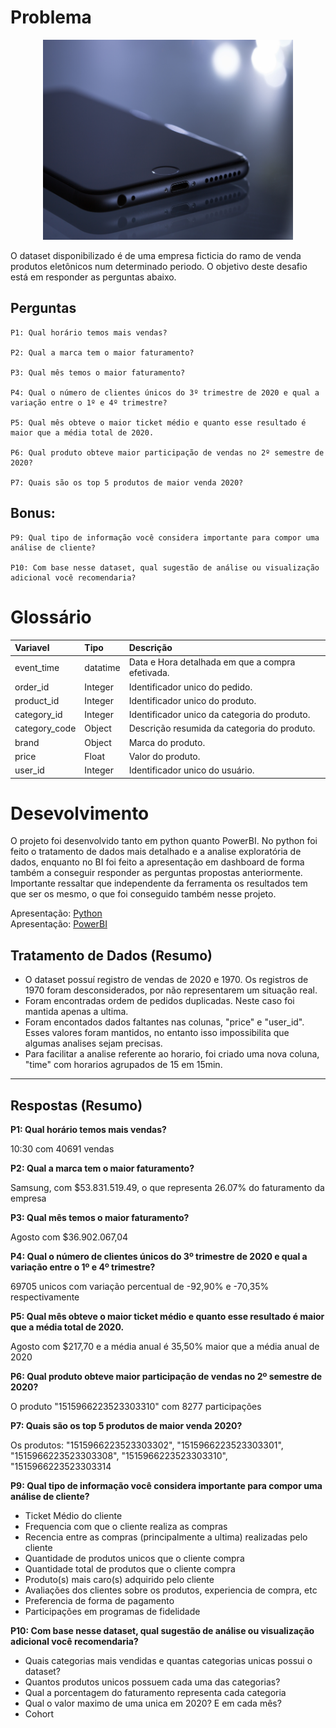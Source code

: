# Problema

<center><img src="/banner.jpg" alt="banner" width="400" height="320"/></center>

O dataset disponibilizado é de uma empresa ficticia do ramo de venda produtos eletônicos num determinado periodo. O objetivo deste desafio está em responder as perguntas abaixo.

## Perguntas

    P1: Qual horário temos mais vendas? 

    P2: Qual a marca tem o maior faturamento? 

    P3: Qual mês temos o maior faturamento?

    P4: Qual o número de clientes únicos do 3º trimestre de 2020 e qual a variação entre o 1º e 4º trimestre? 

    P5: Qual mês obteve o maior ticket médio e quanto esse resultado é maior que a média total de 2020. 

    P6: Qual produto obteve maior participação de vendas no 2º semestre de 2020? 

    P7: Quais são os top 5 produtos de maior venda 2020?


## Bonus: 

    P9: Qual tipo de informação você considera importante para compor uma análise de cliente? 

    P10: Com base nesse dataset, qual sugestão de análise ou visualização adicional você recomendaria? 



# Glossário 
| **Variavel**            | **Tipo**    | **Descrição**                                              |
| :-------------------------- | :---------- | :----------------------------------------------------------- |
| event_time                         | datatime       | Data e Hora detalhada em que a compra efetivada. |
| order_id                      | Integer     | Identificador unico do pedido.                                            |
| product_id                       | Integer | Identificador unico do produto.               |
| category_id       | Integer     | Identificador unico da categoria do produto.                        |
| category_code            | Object | Descrição resumida da categoria do produto. |
| brand       | Object     | Marca do produto.                             |
| price       | Float     | Valor do produto.                             |
| user_id       | Integer     | Identificador unico do usuário.                             |

# Desevolvimento

O projeto foi desenvolvido tanto em python quanto PowerBI. No python foi feito o tratamento de dados mais detalhado e a analise exploratória de dados, enquanto no BI foi feito a apresentação em dashboard de forma também a conseguir responder as perguntas propostas anteriormente. Importante ressaltar que independente da ferramenta os resultados tem que ser os mesmo, o que foi conseguido também nesse projeto.

Apresentação: [Python](https://github.com/alyssonvidal/exercicio_eda/blob/main/exercicio.ipynb)<br>
Apresentação: [PowerBI](https://app.powerbi.com/view?r=eyJrIjoiOWViZmMwZTktMjdlYS00YTM3LWE4NjEtN2M0ODc4YjYyMzk3IiwidCI6ImQyZGYwZGI4LTM3MmYtNDExZS1iOTQ1LWRlYzRjZTU3MWI4NSJ9)


## Tratamento de Dados (Resumo)

- O dataset possuí registro de vendas de 2020 e 1970. Os registros de 1970 foram desconsiderados, por não representarem um situação real.
- Foram encontradas ordem de pedidos duplicadas. Neste caso foi mantida apenas a ultima.
- Foram encontados dados faltantes nas colunas, "price" e "user_id". Esses valores foram mantidos, no entanto isso impossibilita que algumas analises sejam precisas.
- Para facilitar a analise referente ao horario, foi criado uma nova coluna, "time" com horarios  agrupados de 15 em 15min.

<hr>

## Respostas (Resumo)

**P1: Qual horário temos mais vendas?**

10:30 com 40691 vendas

**P2: Qual a marca tem o maior faturamento?**

Samsung, com $53.831.519.49, o que representa 26.07% do faturamento da empresa

**P3: Qual mês temos o maior faturamento?**

Agosto com $36.902.067,04

**P4: Qual o número de clientes únicos do 3º trimestre de 2020 e qual a variação entre o 1º e 4º trimestre?** 

69705 unicos com variação percentual de -92,90% e -70,35% respectivamente

**P5: Qual mês obteve o maior ticket médio e quanto esse resultado é maior que a média total de 2020.**

Agosto com $217,70 e a média anual é 35,50% maior que a média anual de 2020

**P6: Qual produto obteve maior participação de vendas no 2º semestre de 2020?**

O produto "1515966223523303310" com 8277 participações

**P7: Quais são os top 5 produtos de maior venda 2020?**

Os produtos: "1515966223523303302", "1515966223523303301", "1515966223523303308", "1515966223523303310", "1515966223523303314

**P9: Qual tipo de informação você considera importante para compor uma análise de cliente?** 

- Ticket Médio do cliente
- Frequencia com que o cliente realiza as compras
- Recencia entre as compras (principalmente a ultima) realizadas pelo cliente
- Quantidade de produtos unicos que o cliente compra
- Quantidade total de produtos que o cliente compra
- Produto(s) mais caro(s) adquirido pelo cliente
- Avaliações dos clientes sobre os produtos, experiencia de compra, etc
- Preferencia de forma de pagamento
- Participações em programas de fidelidade


**P10: Com base nesse dataset, qual sugestão de análise ou visualização adicional você recomendaria?** 

- Quais categorias mais vendidas e quantas categorias unicas possui o dataset?
- Quantos produtos unicos possuem cada uma das categorias?
- Qual a porcentagem do faturamento representa cada categoria
- Qual o valor maximo de uma unica em 2020? E em cada mês?
- Cohort